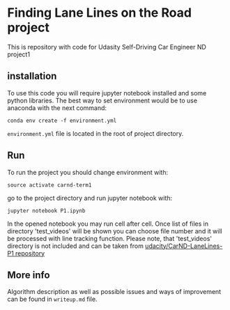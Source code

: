 # Finding Lane Lines on the Road project

This is repository with code for Udasity Self-Driving Car Engineer ND project1

## installation

To use this code you will require jupyter notebook installed and some python libraries. The best way to set environment would be to use anaconda with the next command:

```
conda env create -f environment.yml
```

`environment.yml` file is located in the root of project directory.

## Run

To run the project you should change environment with:

```
source activate carnd-term1
```

go to the project directory and run jupyter notebook with:

```
jupyter notebook P1.ipynb
```

In the opened notebook you may run cell after cell. Once list of files in directory 'test_videos' will be shown you can choose file number and it will be processed with line tracking function. Please note, that 'test_videos' directory is not included and can be taken from [udacity/CarND-LaneLines-P1 repository](https://github.com/udacity/CarND-LaneLines-P1)

## More info

Algorithm description as well as possible issues and ways of improvement can be found in `writeup.md` file.
